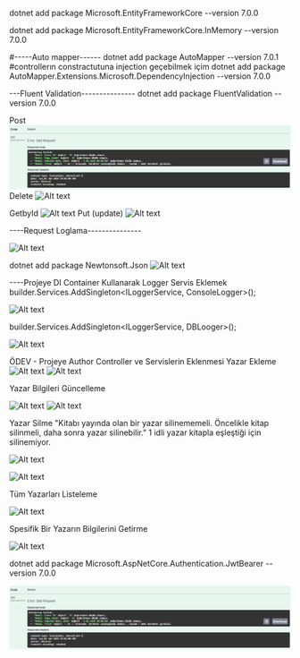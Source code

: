  dotnet add package Microsoft.EntityFrameworkCore --version 7.0.0

 
 dotnet add package Microsoft.EntityFrameworkCore.InMemory --version 7.0.0


#-----Auto mapper------
 dotnet add package AutoMapper --version 7.0.1
 #controllerın constractutuna injection geçebilmek içim
 dotnet add package AutoMapper.Extensions.Microsoft.DependencyInjection --version 7.0.0

 ---Fluent Validation---------------
 dotnet add package FluentValidation --version 7.0.0
 
 Post
 ![Alt text](image.png)
 Delete
 ![Alt text](image\image-1.png)
 
 GetbyId
 ![Alt text](image\image-2.png)
 Put (update)
 ![Alt text](image\image-3.png)

 ----Request Loglama---------------

 ![Alt text](image\image-4.png)

 dotnet add package Newtonsoft.Json
![Alt text](image\image-5.png)


----Projeye DI Container Kullanarak Logger Servis Eklemek
builder.Services.AddSingleton<ILoggerService, ConsoleLogger>();

![Alt text](image\image-6.png)

builder.Services.AddSingleton<ILoggerService, DBLooger>();

![Alt text](image\image-7.png)



ÖDEV - Projeye Author Controller ve Servislerin Eklenmesi
Yazar Ekleme
![Alt text](image\image-14.png)
![Alt text](image\image-15.png)

Yazar Bilgileri Güncelleme

![Alt text](image\image-16.png)
![Alt text](image\image-17.png)

Yazar Silme
"Kitabı yayında olan bir yazar silinememeli. Öncelikle kitap silinmeli, daha sonra yazar silinebilir."
1 idli yazar kitapla eşleştiği için silinemiyor.

![Alt text](image\image-22.png)

![Alt text](image\image-21.png)



Tüm Yazarları Listeleme

![Alt text](image\image-19.png)

Spesifik Bir Yazarın Bilgilerini Getirme


![Alt text](BookStore/WebApi/image/image-20.png)




dotnet add package Microsoft.AspNetCore.Authentication.JwtBearer --version 7.0.0



![Alt text](image.png)

